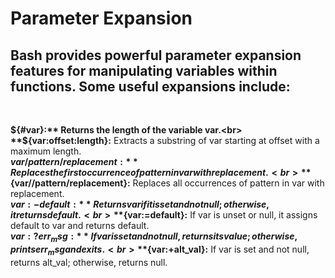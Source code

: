 # Parameter Expansion
## Bash provides powerful parameter expansion features for manipulating variables within functions. Some useful expansions include:
<br>

**${#var}:** Returns the length of the variable var.<br>
**${var:offset:length}:** Extracts a substring of var starting at offset with a maximum length.<br>
**${var/pattern/replacement}:** Replaces the first occurrence of pattern in var with replacement.<br>
**${var//pattern/replacement}:** Replaces all occurrences of pattern in var with replacement.<br>
**${var:-default}:** Returns var if it is set and not null; otherwise, it returns default.<br>
**${var:=default}:** If var is unset or null, it assigns default to var and returns default.<br>
**${var:?err_msg}:** If var is set and not null, returns its value; otherwise, prints err_msg and exits.<br>
**${var:+alt_val}:** If var is set and not null, returns alt_val; otherwise, returns null.<br>



